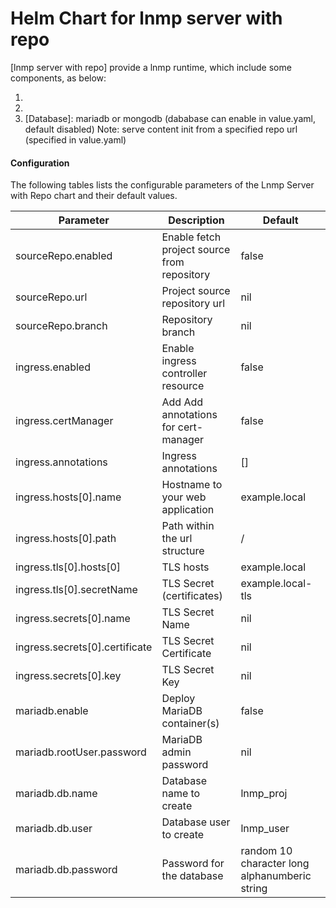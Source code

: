 # Helm Chart for lnmp server with repo

[lnmp server with repo] provide a lnmp runtime, which include some components, as below:
1. [Web server]: nginx
2. [Application server]: php-fpm
3. [Database]: mariadb or mongodb (dababase can enable in value.yaml, default disabled)
Note: serve content init from a specified repo url (specified in value.yaml)

#### Configuration
The following tables lists the configurable parameters of the Lnmp Server with Repo chart and their default values.

| Parameter | Description | Default |
| -- | -- | -- |
| sourceRepo.enabled | Enable fetch project source from repository | false |
| sourceRepo.url | Project source repository url | nil |
| sourceRepo.branch | Repository branch | nil |
| ingress.enabled | Enable ingress controller resource | false |
| ingress.certManager | Add Add annotations for cert-manager | false |
| ingress.annotations | Ingress annotations | [] |
| ingress.hosts[0].name | Hostname to your web application | example.local |
| ingress.hosts[0].path | Path within the url structure | / |
| ingress.tls[0].hosts[0] | TLS hosts | example.local |
| ingress.tls[0].secretName | TLS Secret (certificates) | example.local-tls |
| ingress.secrets[0].name | TLS Secret Name | nil |
| ingress.secrets[0].certificate | TLS Secret Certificate | nil |
| ingress.secrets[0].key | TLS Secret Key | nil |
| mariadb.enable | Deploy MariaDB container(s) | false |
| mariadb.rootUser.password | MariaDB admin password | nil |
| mariadb.db.name | Database name to create | lnmp_proj |
| mariadb.db.user | Database user to create | lnmp_user |
| mariadb.db.password | Password for the database | random 10 character long alphanumberic string |
